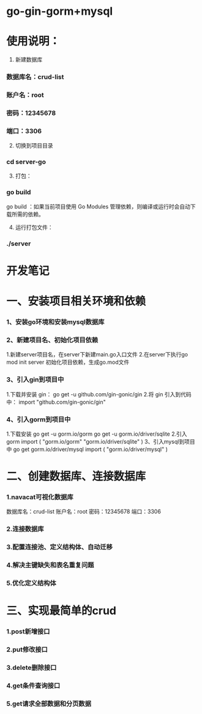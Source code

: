 # go-gin-gorm+mysql


# 使用说明：
1. 新建数据库
### 数据库名：crud-list
### 账户名：root
### 密码：12345678
### 端口：3306

2. 切换到项目目录
### cd server-go

3. 打包：
### go build  
go build ：如果当前项目使用 Go Modules 管理依赖，则编译或运行时会自动下载所需的依赖。

4. 运行打包文件：
### ./server 


# 开发笔记

# 一、安装项目相关环境和依赖
### 1、安装go环境和安装mysql数据库


### 2、新建项目名、初始化项目依赖
1.新建server项目名，在server下新建main.go入口文件
2.在server下执行go mod init server  初始化项目依赖，生成go.mod文件

### 3、引入gin到项目中
1.下载并安装 gin：
go get -u github.com/gin-gonic/gin
2.将 gin 引入到代码中：
import "github.com/gin-gonic/gin"

### 4、引入gorm到项目中
1.下载安装
go get -u gorm.io/gorm
go get -u gorm.io/driver/sqlite
2.引入gorm
import (
  "gorm.io/gorm"
  "gorm.io/driver/sqlite"
)
3、引入mysql到项目中
go get gorm.io/driver/mysql
import (
 "gorm.io/driver/mysql"
)

# 二、创建数据库、连接数据库
### 1.navacat可视化数据库
数据库名：crud-list
账户名：root
密码：12345678
端口：3306
### 2.连接数据库
### 3.配置连接池、定义结构体、自动迁移
### 4.解决主键缺失和表名重复问题
### 5.优化定义结构体

# 三、实现最简单的crud
### 1.post新增接口
### 2.put修改接口
### 3.delete删除接口
### 4.get条件查询接口
### 5.get请求全部数据和分页数据








